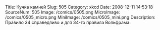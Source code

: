Title: Кучка камней 
Slug: 505 
Category: xkcd 
Date: 2008-12-11 14:53:18 
SourceNum: 505 
Image: /comics/0505.png 
MicroImage: /comics/0505_micro.png 
MiniImage: /comics/0505_mini.png 
Description: Правило 34 справедливо и для 34-го правила Вольфрама. 

